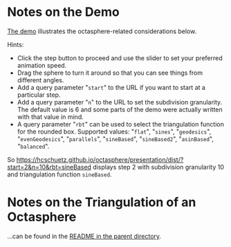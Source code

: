 Notes on the Demo
=================

[The demo](https://hcschuetz.github.io/octasphere/presentation/dist/) illustrates the
octasphere-related considerations below.

Hints:
- Click the step button to proceed and use the slider to set your preferred
  animation speed.
- Drag the sphere to turn it around so that you can see things from different
  angles.
- Add a query parameter "`start`" to the URL if you want to start at
  a particular step.
- Add a query parameter "`n`" to the URL to set the subdivision
  granularity.  The default value is 6 and some parts of the demo
  were actually written with that value in mind.
- A query parameter "`rbt`" can be used to select the triangulation function
  for the rounded box.  Supported values:
  "`flat`",
  "`sines`",
  "`geodesics`",
  "`evenGeodesics`",
  "`parallels`",
  "`sineBased`",
  "`sineBased2`",
  "`asinBased`",
  "`balanced`".

So https://hcschuetz.github.io/octasphere/presentation/dist/?start=2&n=10&rbt=sineBased
displays step 2 with subdivision granularity 10 and triangulation function `sineBased`.


Notes on the Triangulation of an Octasphere
===========================================

...can be found in the <a href="../README.md">README in the parent directory</a>.
